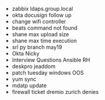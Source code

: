 * zabbix ldaps.group.local
* okta docusign follow up
* change wifi controller
* beats command not found
* shane max upload size
* shane max time execution
* srl py branch may19
* Okta Nicky
* Interview Questions Ansible RH
* deskpro jeaddom
* patch tuesday windows OOS
* yum sync
* mdatp update
* firewall ticket dremio zurich denies
